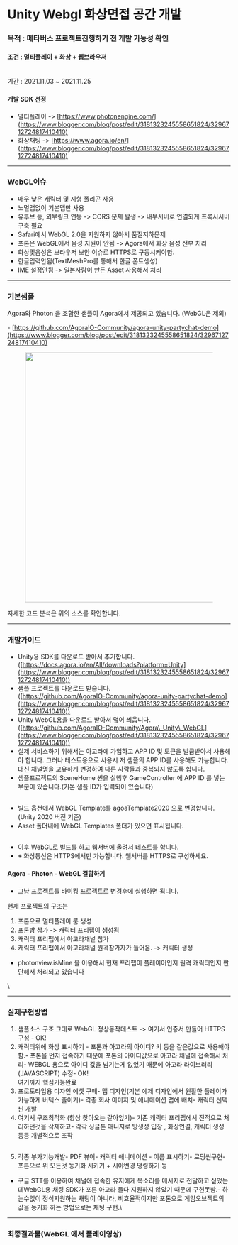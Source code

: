 # Unity Webgl 화상면접 공간 개발

### 목적 : 메타버스 프로젝트진행하기 전 개발 가능성 확인

#### 조건 : 멀티플레이 + 화상 + 웹브라우저

\
기간 : 2021.11.03 \~ 2021.11.25

#### 개발 SDK 선정

* 멀티플레이 ->  [https://www.photonengine.com/](https://www.blogger.com/blog/post/edit/3181323245558651824/3296712724817410410)
* 화상채팅 -> [https://www.agora.io/en/](https://www.blogger.com/blog/post/edit/3181323245558651824/3296712724817410410)

***

### WebGL이슈

* &#x20;매우 낮은 캐릭터 및 지형 폴리곤 사용
* 노멀맵없이 기본맵만 사용
* 유투브 등, 외부링크 연동 -> CORS 문제 발생 -> 내부서버로 연결되게 프록시서버 구축 필요
* Safari에서 WebGL 2.0을 지원하지 않아서 품질저하문제
* 포톤은 WebGL에서 음성 지원이 안됨 -> Agora에서 화상 음성 전부 처리
* 화상및음성은 브라우저 보안 이슈로 HTTPS로 구동시켜야함.
* 한글입력안됨(TextMeshPro를 통해서 한글 폰트생성)
* IME 설정안됨 -> 일본사람이 만든 Asset 사용해서 처리

***

### 기본샘플

Agora와 Photon 을 조합한 샘플이 Agora에서 제공되고 있습니다. (WebGL은 제외)

\- [https://github.com/AgoraIO-Community/agora-unity-partychat-demo](https://www.blogger.com/blog/post/edit/3181323245558651824/3296712724817410410)

<figure><img src="../../.gitbook/assets/party-chat-Joel (1).gif" alt="" width="563"><figcaption></figcaption></figure>

자세한 코드 분석은 위의 소스를 확인합니다.&#x20;

***

### 개발가이드

* Unity용 SDK를 다운로드 받아서 추가합니다. \
  ([https://docs.agora.io/en/All/downloads?platform=Unity](https://www.blogger.com/blog/post/edit/3181323245558651824/3296712724817410410))
* 샘플 프로젝트를 다운로드 받습니다.\
  ([https://github.com/AgoraIO-Community/agora-unity-partychat-demo](https://www.blogger.com/blog/post/edit/3181323245558651824/3296712724817410410))
* Unity WebGL용을 다운로드 받아서 덮어 씌웁니다.\
  ([https://github.com/AgoraIO-Community/Agora\_Unity\_WebGL](https://www.blogger.com/blog/post/edit/3181323245558651824/3296712724817410410))
* 실제 서비스하기 위해서는 아고라에 가입하고 APP ID 및 토큰을 발급받아서 사용해야 합니다. 그러나 테스트용으로 사용시 저 샘플의  APP ID를 사용해도 가능합니다. 대신 채널명을 고유하게 변경하여 다른 사람들과 중복되지 않도록 합니다.&#x20;
* 샘플프로젝트의 SceneHome 씬을 실행후 GameController 에 APP ID 를 넣는 부분이 있습니다.(기본 샘플 ID가 입력되어 있습니다)

<figure><img src="../../.gitbook/assets/image (3) (1).png" alt=""><figcaption></figcaption></figure>

* &#x20;빌드 옵션에서 WebGL Template를 agoaTemplate2020 으로 변경합니다.(Unity 2020 버전 기준)
* &#x20;Asset 폴더내에 WebGL Templates 폴더가 있으면 표시됩니다.&#x20;

<figure><img src="https://blogger.googleusercontent.com/img/b/R29vZ2xl/AVvXsEgGI613edGYYVm0fK2kI3Orbsf93XDR1EDzADTEbUpm3yCWaxpM-HPnpF8DZYCtBiXpxPsKTU6GWC5RMJeahcLg7NFOkoL-wgvRX4yUv_2yk9ut6aNxruXL85kZM2I92sGi_WxRY5MZiw/w400-h231/image.png" alt=""><figcaption></figcaption></figure>

* 이후 WebGL로 빌드를 하고 웹서버에 올려서 테스트를 합니다.&#x20;
* ※ 화상통신은 HTTPS에서만 가능합니다. 웹서버를 HTTPS로 구성하세요.



#### Agora - Photon - WebGL 결합하기

* 그냥 프로젝트를 바이킹 프로젝트로 변경후에 실행하면 됩니다.&#x20;



현재 프로젝트의 구조는&#x20;

1. 포톤으로 멀티플레이 룸 생성
2. 포톤방 참가 -> 캐릭터 프리팹이 생성됨
3. 캐릭터 프리팹에서 아고라채널 참가
4. 캐릭터 프리팹에서 아고라채널 원격참가자가 들어옴. -> 캐릭터 생성

* photonview.isMine 을 이용해서 현재 프리팹이 플레이어인지 원격 캐릭터인지 판단해서 처리되고 있습니다

\


***

### 실제구현방법

1. 샘플소스 구조 그대로 WebGL 정상동작테스트 -> 여기서 인증서 만들어 HTTPS 구성 - OK!
2. &#x20;캐릭터위에 화상 표시하기 - 포톤과 아고라의 아이디? 키 등을 같은값으로 사용해야함.- 포톤을 먼저 접속하기 때문에 포톤의 아이디값으로 아고라 채널에 접속해서 처리- WEBGL 용으로 아이디 값을 넘기는게 없었기 때문에 아고라 라이브러리(JAVASCRIPT) 수정- OK!\
   여기까지 핵심기능완료
3. &#x20;프로토타입용 디자인 에셋 구매- 맵 디자인(기본 예제 디자인에서 원활한 플레이가 가능하게 버텍스 줄이기)- 각종 회사 이미지 및 애니메이션 맵에 배치- 캐릭터 선택씬 개발
4. 여기서 구조최적화 (항상 찾아오는 갈아엎기)- 기존 캐릭터 프리팹에서 전적으로 처리하던것을 삭제하고- 각각 싱글톤 매니저로 방생성 입장 , 화상연결, 캐릭터 생성 등등 개별적으로 조작

<figure><img src="../../.gitbook/assets/image (2) (1) (1).png" alt=""><figcaption></figcaption></figure>

5. 각종 부가기능개발- PDF 뷰어- 캐릭터 애니메이션 - 이름 표시하기- 로딩씬구현- 포톤으로 위 모든것 동기화 시키기 + 시야변경 명령하기 등

* 구글 STT를 이용하여 채널에 접속한 유저에게 목소리를 메시지로 전달하고 싶었는데WebGL용 채팅 SDK가 포톤 아고라 둘다 지원하지 않았기 때문에 구현못함.- 하는수없이 정식지원하는 채팅이 아니라, 비효율적이지만 포톤으로 게임오브젝트의 값을 동기화 하는 방법으로는 채팅 구현.\


***

### 최종결과물(WebGL 에서 플레이영상)

<figure><img src="../../.gitbook/assets/ORI0.gif" alt=""><figcaption></figcaption></figure>

<figure><img src="../../.gitbook/assets/ORI1.gif" alt=""><figcaption></figcaption></figure>

<figure><img src="../../.gitbook/assets/ORI2.gif" alt=""><figcaption></figcaption></figure>

<figure><img src="../../.gitbook/assets/ORI3.gif" alt=""><figcaption></figcaption></figure>
